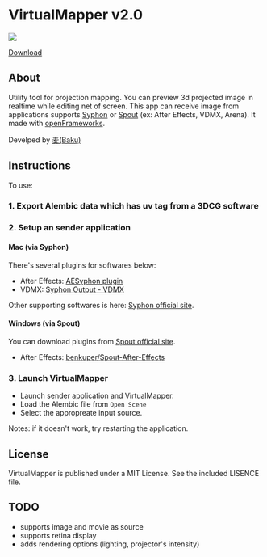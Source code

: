 # VirtualMapper v2.0

![](https://raw.github.com/baku89/VirtualMapper/master/doc/thumbnail.png)

[Download](https://github.com/baku89/VirtualMapper/releases)

## About

Utility tool for projection mapping. You can preview 3d projected image in realtime while editing net of screen. This app can receive image from applications supports [Syphon](http://syphon.v002.info/) or [Spout](http://spout.zeal.co/) (ex: After Effects, VDMX, Arena). It made with [openFrameworks](http://openframeworks.cc/).

Develped by [麦(Baku)](http://baku89.com)

## Instructions

To use:

### 1. Export Alembic data which has uv tag from a 3DCG software

### 2. Setup an sender application

#### Mac (via Syphon)

There's several plugins for softwares below:

* After Effects: [AESyphon plugin](http://tobiasebsen.dk/experiments/aesyphon/)
* VDMX: [Syphon Output - VDMX](http://vdmx.vidvox.net/tutorials/syphon-output)

Other supporting softwares is here: [Syphon official site](http://syphon.v002.info/).

#### Windows (via Spout)

You can download plugins from [Spout official site](http://spout.zeal.co/).

* After Effects: [benkuper/Spout-After-Effects](https://github.com/benkuper/Spout-AfterEffects)

### 3. Launch VirtualMapper

* Launch sender application and VirtualMapper.
* Load the Alembic file from `Open Scene`
* Select the appropreate input source.

Notes: if it doesn't work, try restarting the application.

<!--I uploaded [tutorial (when using After Effects as sender on mac)](https://vimeo.com/117640423).-->

## License

VirtualMapper is published under a MIT License. See the included LISENCE file.

## TODO

* supports image and movie as source
* supports retina display
* adds rendering options (lighting, projector's intensity)
